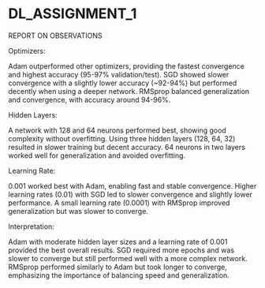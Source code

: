 # DL_ASSIGNMENT_1
REPORT ON OBSERVATIONS


Optimizers:

Adam outperformed other optimizers, providing the fastest convergence and highest accuracy (95-97% validation/test).
SGD showed slower convergence with a slightly lower accuracy (~92-94%) but performed decently when using a deeper network.
RMSprop balanced generalization and convergence, with accuracy around 94-96%.


Hidden Layers:

A network with 128 and 64 neurons performed best, showing good complexity without overfitting.
Using three hidden layers (128, 64, 32) resulted in slower training but decent accuracy.
64 neurons in two layers worked well for generalization and avoided overfitting.


Learning Rate:

0.001 worked best with Adam, enabling fast and stable convergence.
Higher learning rates (0.01) with SGD led to slower convergence and slightly lower performance.
A small learning rate (0.0001) with RMSprop improved generalization but was slower to converge.


Interpretation:


Adam with moderate hidden layer sizes and a learning rate of 0.001 provided the best overall results.
SGD required more epochs and was slower to converge but still performed well with a more complex network.
RMSprop performed similarly to Adam but took longer to converge, emphasizing the importance of balancing speed and generalization.
